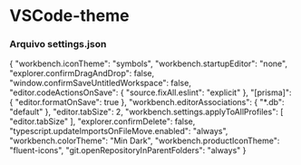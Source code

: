 # VSCode-theme
### Arquivo settings.json

{
    "workbench.iconTheme": "symbols",
    "workbench.startupEditor": "none",
    "explorer.confirmDragAndDrop": false,
    "window.confirmSaveUntitledWorkspace": false,
    "editor.codeActionsOnSave": {
        "source.fixAll.eslint": "explicit"
    },
    "[prisma]": {
        "editor.formatOnSave": true
    },
    "workbench.editorAssociations": {
        "*.db": "default"
    },
    "editor.tabSize": 2,
    "workbench.settings.applyToAllProfiles": [
        "editor.tabSize"
    ],
    "explorer.confirmDelete": false,
    "typescript.updateImportsOnFileMove.enabled": "always",
    "workbench.colorTheme": "Min Dark",
    "workbench.productIconTheme": "fluent-icons",
    "git.openRepositoryInParentFolders": "always"
}
